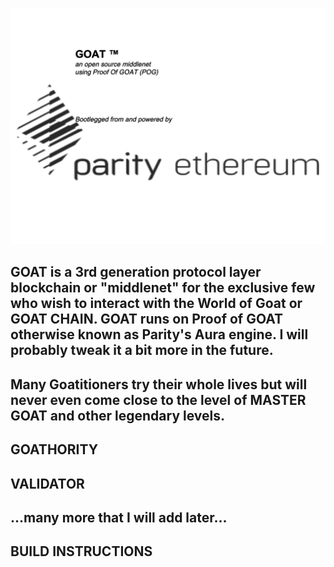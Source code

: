 ![Parity Ethereum](docs/GOAT.svg)

## GOAT is a 3rd generation protocol layer blockchain or "middlenet" for the exclusive few who wish to interact with the World of Goat or GOAT CHAIN.  GOAT runs on Proof of GOAT otherwise known as Parity's Aura engine.  I will probably tweak it a bit more in the future.  

## Many Goatitioners try their whole lives but will never even come close to the level of MASTER GOAT and other legendary levels.

## GOATHORITY
## VALIDATOR

## ...many more that I will add later...

## BUILD INSTRUCTIONS

